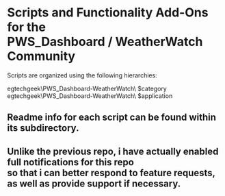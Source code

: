 # Scripts and Functionality Add-Ons for the <br> PWS_Dashboard / WeatherWatch Community

Scripts are organized using the following hierarchies: 

egtechgeek\PWS_Dashboard-WeatherWatch\ $category <br>
egtechgeek\PWS_Dashboard-WeatherWatch\ $application

## Readme info for each script can be found within its subdirectory.<br>

## Unlike the previous repo, i have actually enabled full notifications for this repo <br> so that i can better respond to feature requests, as well as provide support if necessary.
